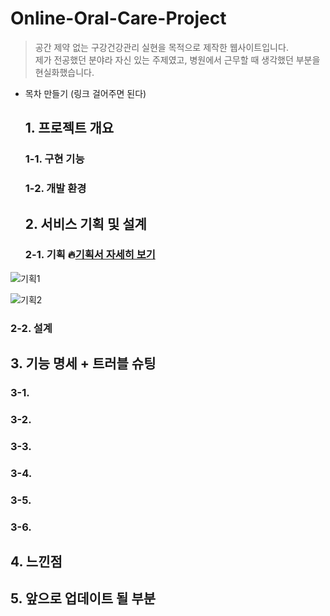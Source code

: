 # Online-Oral-Care-Project
> 공간 제약 없는 구강건강관리 실현을 목적으로 제작한 웹사이트입니다.<br>
제가 전공했던 분야라 자신 있는 주제였고, 병원에서 근무할 때 생각했던 부분을 현실화했습니다.

- 목차 만들기 (링크 걸어주면 된다)

  ## 1. 프로젝트 개요
  ### 1-1. 구현 기능
  ### 1-2. 개발 환경
  
  ## 2. 서비스 기획 및 설계
  ### 2-1. 기획  🔥[기획서 자세히 보기](https://ovenapp.io/view/C5tMuonvWKnKpdp0yzAvxwPhAgKRu2RZ/xivXo "기획")
  
![기획1](https://github.com/EunSunJJ/online-oral-care/assets/126765411/a4a74aa4-5e3f-4544-8b8a-8c2f5175f929)

![기획2](https://github.com/EunSunJJ/online-oral-care/assets/126765411/599c8794-003a-43c5-95e3-e622b278c0fe)

  ### 2-2. 설계
  
  ## 3. 기능 명세 + 트러블 슈팅
  ### 3-1.
  ### 3-2.
  ### 3-3.
  ### 3-4.
  ### 3-5.
  ### 3-6.
 
  ## 4. 느낀점
  
  ## 5. 앞으로 업데이트 될 부분
  
